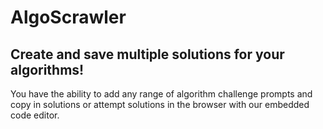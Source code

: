 # AlgoScrawler
## Create and save multiple solutions for your algorithms!
You have the ability to add any range of algorithm challenge prompts and copy in solutions or attempt solutions in the browser with our embedded code editor.
